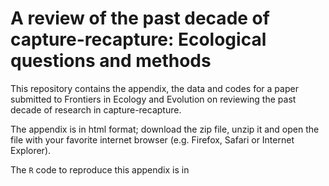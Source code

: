 # A review of the past decade of capture-recapture: Ecological questions and methods 

This repository contains the appendix, the data and codes for a paper submitted to Frontiers in Ecology and Evolution on reviewing the past decade of research in capture-recapture. 

The appendix is in html format; download the zip file, unzip it and open the file with your favorite internet browser (e.g. Firefox, Safari or Internet Explorer). 

The `R` code to reproduce this appendix is in 
